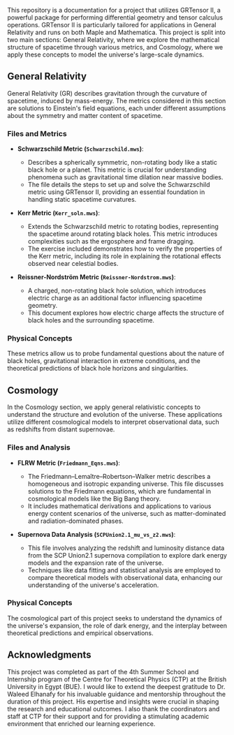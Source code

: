 This repository is a documentation for a project that utilizes GRTensor II, a powerful package for performing differential geometry and tensor calculus operations. GRTensor II is particularly tailored for applications in General Relativity and runs on both Maple and Mathematica. This project is split into two main sections: General Relativity, where we explore the mathematical structure of spacetime through various metrics, and Cosmology, where we apply these concepts to model the universe's large-scale dynamics.

## General Relativity

General Relativity (GR) describes gravitation through the curvature of spacetime, induced by mass-energy. The metrics considered in this section are solutions to Einstein's field equations, each under different assumptions about the symmetry and matter content of spacetime.

### Files and Metrics

- **Schwarzschild Metric (`Schwarzschild.mws`)**:
  - Describes a spherically symmetric, non-rotating body like a static black hole or a planet. This metric is crucial for understanding phenomena such as gravitational time dilation near massive bodies.
  - The file details the steps to set up and solve the Schwarzschild metric using GRTensor II, providing an essential foundation in handling static spacetime curvatures.

- **Kerr Metric (`Kerr_soln.mws`)**:
  - Extends the Schwarzschild metric to rotating bodies, representing the spacetime around rotating black holes. This metric introduces complexities such as the ergosphere and frame dragging.
  - The exercise included demonstrates how to verify the properties of the Kerr metric, including its role in explaining the rotational effects observed near celestial bodies.

- **Reissner-Nordström Metric (`Reissner-Nordstrom.mws`)**:
  - A charged, non-rotating black hole solution, which introduces electric charge as an additional factor influencing spacetime geometry.
  - This document explores how electric charge affects the structure of black holes and the surrounding spacetime.

### Physical Concepts

These metrics allow us to probe fundamental questions about the nature of black holes, gravitational interaction in extreme conditions, and the theoretical predictions of black hole horizons and singularities.

## Cosmology

In the Cosmology section, we apply general relativistic concepts to understand the structure and evolution of the universe. These applications utilize different cosmological models to interpret observational data, such as redshifts from distant supernovae.

### Files and Analysis

- **FLRW Metric (`Friedmann_Eqns.mws`)**:
  - The Friedmann–Lemaître–Robertson–Walker metric describes a homogeneous and isotropic expanding universe. This file discusses solutions to the Friedmann equations, which are fundamental in cosmological models like the Big Bang theory.
  - It includes mathematical derivations and applications to various energy content scenarios of the universe, such as matter-dominated and radiation-dominated phases.

- **Supernova Data Analysis (`SCPUnion2.1_mu_vs_z2.mws`)**:
  - This file involves analyzing the redshift and luminosity distance data from the SCP Union2.1 supernova compilation to explore dark energy models and the expansion rate of the universe.
  - Techniques like data fitting and statistical analysis are employed to compare theoretical models with observational data, enhancing our understanding of the universe's acceleration.

### Physical Concepts

The cosmological part of this project seeks to understand the dynamics of the universe's expansion, the role of dark energy, and the interplay between theoretical predictions and empirical observations.



## Acknowledgments

This project was completed as part of the 4th Summer School and Internship program of the Centre for Theoretical Physics (CTP) at the British University in Egypt (BUE). I would like to extend the deepest gratitude to Dr. Waleed Elhanafy for his invaluable guidance and mentorship throughout the duration of this project. His expertise and insights were crucial in shaping the research and educational outcomes. I also thank the coordinators and staff at CTP for their support and for providing a stimulating academic environment that enriched our learning experience.

